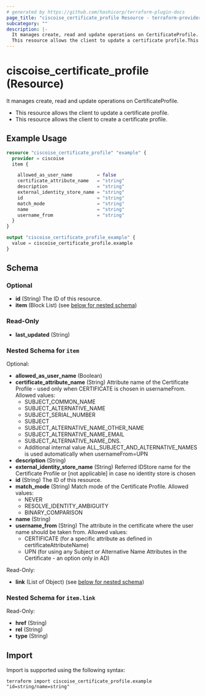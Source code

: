 ```yaml
---
# generated by https://github.com/hashicorp/terraform-plugin-docs
page_title: "ciscoise_certificate_profile Resource - terraform-provider-ciscoise"
subcategory: ""
description: |-
  It manages create, read and update operations on CertificateProfile.
  This resource allows the client to update a certificate profile.This resource allows the client to create a certificate profile.
---
```


# ciscoise_certificate_profile (Resource)

It manages create, read and update operations on CertificateProfile.
  
  - This resource allows the client to update a certificate profile.
  - This resource allows the client to create a certificate profile.

## Example Usage

```terraform
resource "ciscoise_certificate_profile" "example" {
  provider = ciscoise
  item {

    allowed_as_user_name         = false
    certificate_attribute_name   = "string"
    description                  = "string"
    external_identity_store_name = "string"
    id                           = "string"
    match_mode                   = "string"
    name                         = "string"
    username_from                = "string"
  }
}

output "ciscoise_certificate_profile_example" {
  value = ciscoise_certificate_profile.example
}
```

<!-- schema generated by tfplugindocs -->
## Schema

### Optional

- **id** (String) The ID of this resource.
- **item** (Block List) (see [below for nested schema](#nestedblock--item))

### Read-Only

- **last_updated** (String)

<a id="nestedblock--item"></a>
### Nested Schema for `item`

Optional:

- **allowed_as_user_name** (Boolean)
- **certificate_attribute_name** (String) Attribute name of the Certificate Profile - used only when CERTIFICATE is chosen in usernameFrom.
  Allowed values:
  - SUBJECT_COMMON_NAME
  - SUBJECT_ALTERNATIVE_NAME
  - SUBJECT_SERIAL_NUMBER
  - SUBJECT
  - SUBJECT_ALTERNATIVE_NAME_OTHER_NAME
  - SUBJECT_ALTERNATIVE_NAME_EMAIL
  - SUBJECT_ALTERNATIVE_NAME_DNS.
  - Additional internal value ALL_SUBJECT_AND_ALTERNATIVE_NAMES is used automatically when usernameFrom=UPN
- **description** (String)
- **external_identity_store_name** (String) Referred IDStore name for the Certificate Profile or [not applicable] in case no identity store is chosen
- **id** (String) The ID of this resource.
- **match_mode** (String) Match mode of the Certificate Profile.
  Allowed values:
  - NEVER
  - RESOLVE_IDENTITY_AMBIGUITY
  - BINARY_COMPARISON
- **name** (String)
- **username_from** (String) The attribute in the certificate where the user name should be taken from.
  Allowed values:
  - CERTIFICATE (for a specific attribute as defined in certificateAttributeName)
  - UPN (for using any Subject or Alternative Name Attributes in the Certificate - an option only in AD)

Read-Only:

- **link** (List of Object) (see [below for nested schema](#nestedatt--item--link))

<a id="nestedatt--item--link"></a>
### Nested Schema for `item.link`

Read-Only:

- **href** (String)
- **rel** (String)
- **type** (String)

## Import

Import is supported using the following syntax:

```shell
terraform import ciscoise_certificate_profile.example "id=string/name=string"
```
